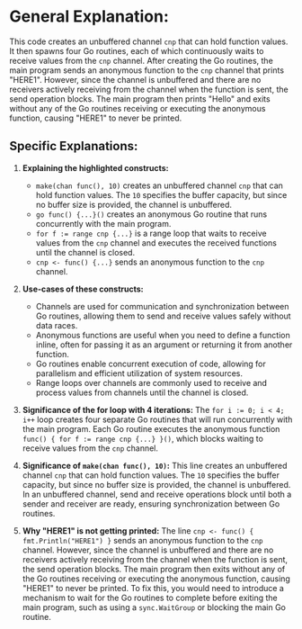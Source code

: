# **General Explanation:**
This code creates an unbuffered channel `cnp` that can hold function values. It then spawns four Go routines, each of which continuously waits to receive values from the `cnp` channel. After creating the Go routines, the main program sends an anonymous function to the `cnp` channel that prints "HERE1". However, since the channel is unbuffered and there are no receivers actively receiving from the channel when the function is sent, the send operation blocks. The main program then prints "Hello" and exits without any of the Go routines receiving or executing the anonymous function, causing "HERE1" to never be printed.

## **Specific Explanations:**

1. **Explaining the highlighted constructs:**
   - `make(chan func(), 10)` creates an unbuffered channel `cnp` that can hold function values. The `10` specifies the buffer capacity, but since no buffer size is provided, the channel is unbuffered.
   - `go func() {...}()` creates an anonymous Go routine that runs concurrently with the main program.
   - `for f := range cnp {...}` is a range loop that waits to receive values from the `cnp` channel and executes the received functions until the channel is closed.
   - `cnp <- func() {...}` sends an anonymous function to the `cnp` channel.

2. **Use-cases of these constructs:**
   - Channels are used for communication and synchronization between Go routines, allowing them to send and receive values safely without data races.
   - Anonymous functions are useful when you need to define a function inline, often for passing it as an argument or returning it from another function.
   - Go routines enable concurrent execution of code, allowing for parallelism and efficient utilization of system resources.
   - Range loops over channels are commonly used to receive and process values from channels until the channel is closed.

3. **Significance of the for loop with 4 iterations:**
   The `for i := 0; i < 4; i++` loop creates four separate Go routines that will run concurrently with the main program. Each Go routine executes the anonymous function `func() { for f := range cnp {...} }()`, which blocks waiting to receive values from the `cnp` channel.

4. **Significance of `make(chan func(), 10)`:**
   This line creates an unbuffered channel `cnp` that can hold function values. The `10` specifies the buffer capacity, but since no buffer size is provided, the channel is unbuffered. In an unbuffered channel, send and receive operations block until both a sender and receiver are ready, ensuring synchronization between Go routines.

5. **Why "HERE1" is not getting printed:**
   The line `cnp <- func() { fmt.Println("HERE1") }` sends an anonymous function to the `cnp` channel. However, since the channel is unbuffered and there are no receivers actively receiving from the channel when the function is sent, the send operation blocks. The main program then exits without any of the Go routines receiving or executing the anonymous function, causing "HERE1" to never be printed. To fix this, you would need to introduce a mechanism to wait for the Go routines to complete before exiting the main program, such as using a `sync.WaitGroup` or blocking the main Go routine.
